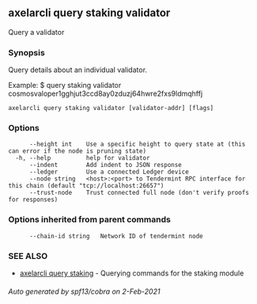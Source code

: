 ## axelarcli query staking validator

Query a validator

### Synopsis

Query details about an individual validator.

Example:
$ <appcli> query staking validator cosmosvaloper1gghjut3ccd8ay0zduzj64hwre2fxs9ldmqhffj

```
axelarcli query staking validator [validator-addr] [flags]
```

### Options

```
      --height int    Use a specific height to query state at (this can error if the node is pruning state)
  -h, --help          help for validator
      --indent        Add indent to JSON response
      --ledger        Use a connected Ledger device
      --node string   <host>:<port> to Tendermint RPC interface for this chain (default "tcp://localhost:26657")
      --trust-node    Trust connected full node (don't verify proofs for responses)
```

### Options inherited from parent commands

```
      --chain-id string   Network ID of tendermint node
```

### SEE ALSO

* [axelarcli query staking](axelarcli_query_staking.md)     - Querying commands for the staking module

###### Auto generated by spf13/cobra on 2-Feb-2021
